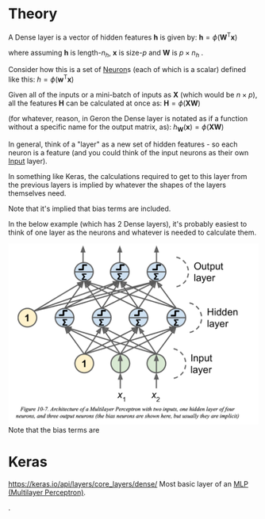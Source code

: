 # Theory

A Dense layer is a vector of hidden features $\mathbf{h}$ is given by:
$\mathbf{h} = \phi(\mathbf{W^{\mathsf{T}}}\mathbf{x})$

where assuming $\mathbf{h}$ is length-$n_h$, $\mathbf{x}$ is size-$p$ and $\mathbf{W}$ is $p\times n_h$ .

Consider how this is a set of [Neuron](Algorithms/Models/ANN/Components/Neuron.md)s (each of which is a scalar) defined like this:
$h = \phi(\mathbf{w}^\mathsf{T}\mathbf{x})$

Given all of the inputs or a mini-batch of inputs as $\mathbf{X}$ (which would be $n\times p$), all the features $\mathbf{H}$ can be calculated at once as:
$\mathbf{H} = \phi(\mathbf{XW})$

(for whatever, reason, in Geron the Dense layer is notated as if a function without a specific name for the output matrix, as):
$h_{\mathbf{W}}(\mathbf{x}) = \phi(\mathbf{XW})$

In general, think of a "layer" as a new set of hidden features - so each neuron is a feature (and you could think of the input neurons as their own [Input](Algorithms/Models/ANN/Components/Layers/Input.md) layer).

In something like Keras, the calculations required to get to this layer from the previous layers is implied by whatever the shapes of the layers themselves need.

Note that it's implied that bias terms are included. 

In the below example (which has 2 Dense layers), it's probably easiest to think of one layer as the neurons and whatever is needed to calculate them.

![](Screenshots/GeronFigure10-7.png)
Note that the bias terms are 


# Keras
https://keras.io/api/layers/core_layers/dense/
Most basic layer of an [MLP (Multilayer Perceptron)](Algorithms/Models/ANN/Architectures/MLP%20(Multilayer%20Perceptron).md).






.